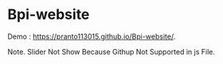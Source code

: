 # Bpi-website
Demo : https://pranto113015.github.io/Bpi-website/.

Note. Slider Not Show Because Githup Not Supported in js File.
